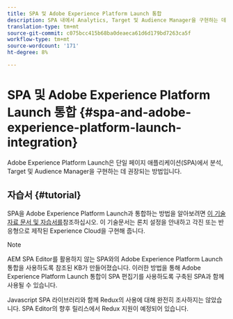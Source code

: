 ```yaml
---
title: SPA 및 Adobe Experience Platform Launch 통합
description: SPA 내에서 Analytics, Target 및 Audience Manager을 구현하는 데 권장되는 방법입니다.
translation-type: tm+mt
source-git-commit: c075bcc415b68ba0deaeca61d6d179bd7263ca5f
workflow-type: tm+mt
source-wordcount: '171'
ht-degree: 8%

---
```



# SPA 및 Adobe Experience Platform Launch 통합 {#spa-and-adobe-experience-platform-launch-integration}

Adobe Experience Platform Launch은 단일 페이지 애플리케이션(SPA)에서 분석, Target 및 Audience Manager을 구현하는 데 권장되는 방법입니다.

## 자습서 {#tutorial}

SPA을 Adobe Experience Platform Launch과 통합하는 방법을 알아보려면 [이 기술 자료 문서 및 자습서를](https://helpx.adobe.com/experience-manager/kt/integration/using/launch-reference-architecture-SPA-tutorial-implement.html)참조하십시오. 이 기술문서는 론치 설정을 안내하고 각진 또는 반응형으로 제작된 Experience Cloud을 구현해 줍니다.

>[!NOTE]
>
>AEM SPA Editor를 활용하지 않는 SPA와의 Adobe Experience Platform Launch 통합을 사용하도록 참조된 KB가 만들어졌습니다. 이러한 방법을 통해 Adobe Experience Platform Launch 통합이 SPA 편집기를 사용하도록 구축된 SPA과 함께 사용될 수 있습니다.
>
>Javascript SPA 라이브러리와 함께 Redux의 사용에 대해 완전히 조사하지는 않았습니다. SPA Editor의 향후 릴리스에서 Redux 지원이 예정되어 있습니다.
